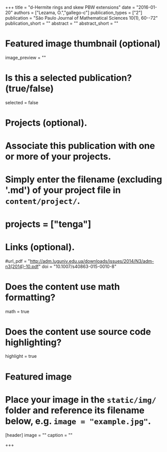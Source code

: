 +++
title = "d-Hermite rings and skew PBW extensions"
date = "2016-01-20"
authors = ["Lezama, O.","gallego-c"]
publication_types = ["2"]
publication = "São Paulo Journal of Mathematical Sciences 10(1), 60--72"
publication_short = ""
abstract = ""
abstract_short = ""

# Featured image thumbnail (optional)
image_preview = ""

# Is this a selected publication? (true/false)
selected = false

# Projects (optional).
#   Associate this publication with one or more of your projects.
#   Simply enter the filename (excluding '.md') of your project file in `content/project/`.
# projects = ["tenga"]

# Links (optional).
#url_pdf = "http://adm.luguniv.edu.ua/downloads/issues/2014/N3/adm-n3(2014)-10.pdf"
doi = "10.1007/s40863-015-0010-8"


# Does the content use math formatting?
math = true

# Does the content use source code highlighting?
highlight = true

# Featured image
# Place your image in the `static/img/` folder and reference its filename below, e.g. `image = "example.jpg"`.
[header]
image = ""
caption = ""

+++
